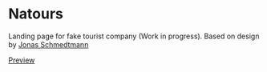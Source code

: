 # Natours

Landing page for fake tourist company (Work in progress). Based on design by [Jonas
Schmedtmann]("https://github.com/jonasschmedtmann)

[Preview](https://bunezt.github.io/Natours/)
